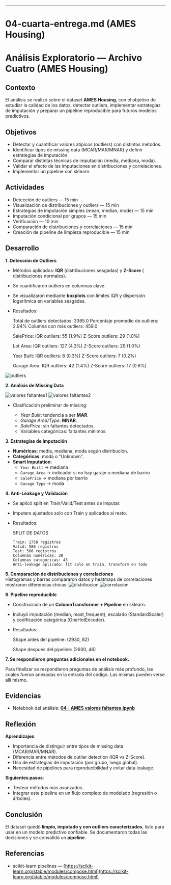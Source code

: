 
---

# 04-cuarta-entrega.md (AMES Housing)


# Análisis Exploratorio — Archivo Cuatro (AMES Housing)

## Contexto

El análisis se realizó sobre el dataset **AMES Housing**, con el objetivo de estudiar la calidad de los datos, detectar outliers, implementar estrategias de imputación y preparar un pipeline reproducible para futuros modelos predictivos.

## Objetivos

* Detectar y cuantificar valores atípicos (outliers) con distintos métodos.  
* Identificar tipos de missing data (MCAR/MAR/MNAR) y definir estrategias de imputación.  
* Comparar distintas técnicas de imputación (media, mediana, moda).  
* Validar el efecto de las imputaciones en distribuciones y correlaciones.  
* Implementar un pipeline con sklearn.

## Actividades

* Detección de outliers — 15 min  
* Visualización de distribuciones y outliers — 15 min  
* Estrategias de imputación simples (mean, median, mode) — 15 min  
* Imputación condicional por grupos — 15 min  
* Verificación — 10 min  
* Comparación de distribuciones y correlaciones — 15 min  
* Creación de pipeline de limpieza reproducible — 15 min  

## Desarrollo

**1\. Detección de Outliers**  
   
   * Métodos aplicados: **IQR** (distribuciones sesgadas) y **Z-Score** ( distribuciones normales).  
   * Se cuantificaron outliers en columnas clave.
   * Se visualizaron mediante **boxplots** con límites IQR y dispersión logarítmica en variables sesgadas.
   * Resultados:  
   
      Total de outliers detectados: 3365.0
      Porcentaje promedio de outliers: 2.94%
      Columna con más outliers: 459.0

      SalePrice:
      IQR outliers: 55 (1.9%)
      Z-Score outliers: 29 (1.0%)

      Lot Area:
      IQR outliers: 127 (4.3%)
      Z-Score outliers: 29 (1.0%)

      Year Built:
      IQR outliers: 8 (0.3%)
      Z-Score outliers: 7 (0.2%)

      Garage Area:
      IQR outliers: 42 (1.4%)
      Z-Score outliers: 17 (0.6%)

![outliers](results/entrega44/outliers_analysis.png) 

**2\. Análisis de Missing Data**  
   
   ![valores faltantes1](results/entrega44/missing_patterns.png)
   ![valores faltantes2](results/entrega44/g1.png)

   * Clasificación preliminar de missing:  

     - *Year Built*: tendencia a ser **MAR**.  
     - *Garage Area/Type*: **MNAR**.  
     - *SalePrice*: sin faltantes detectados.  
     - Variables categóricas: faltantes mínimos.  

**3\. Estrategias de Imputación**  
   
   * **Numéricas**: media, mediana, moda según distribución.  
   * **Categóricas**: moda o “Unknown”.  
   * **Smart Imputation**:  
     - `Year Built` → mediana  
     - `Garage Area` → indicador si no hay garaje o mediana de barrio 
     - `SalePrice` → mediana por barrio  
     - `Garage Type` → moda 

**4\. Anti-Leakage y Validación**  
   
   * Se aplicó split en Train/Valid/Test antes de imputar.  
   * Imputers ajustados solo con Train y aplicados al resto.  

   * Resultados:
  
      SPLIT DE DATOS 

         Train: 1758 registros
         Valid: 586 registros
         Test: 586 registros
         Columnas numéricas: 38
         Columnas categóricas: 43
         Anti-leakage aplicado: fit solo en train, transform en todo

**5\. Comparación de distribuciones y correlaciones**  
   Histogramas y barras compararon datos y heatmaps de correlaciones mostraron diferencias chicas:
   ![distribucion](results/entrega44/distribution_comparison.png) 
   ![correlacion](results/entrega44/correlation_comparison.png)  
  
**6\. Pipeline reproducible**  
   
   * Construcción de un **ColumnTransformer + Pipeline** en sklearn.  
   * Incluyó imputación (median, most_frequent), escalado (StandardScaler) y codificación categórica (OneHotEncoder).  
   * Resultados:

      Shape antes del pipeline: (2930, 82)

      Shape después del pipeline: (2930, 46)

**7\. Se respondieron preguntas adicionales en el notebook.** 
   
   Para finalizar se respondieron preguntas de análisis más profundo, las cuales fueron anexadas en la entrada del código. Las mismas pueden verse allí mismo.


## Evidencias

* Notebook del análisis: **[04 - AMES valores faltantes.ipynb](cuatro.ipynb)**
    
## Reflexión

**Aprendizajes**:  

  - Importancia de distinguir entre tipos de missing data (MCAR/MAR/MNAR).  
  - Diferencia entre métodos de outlier detection (IQR vs Z-Score).  
  - Uso de estrategias de imputación (por grupo, luego global).  
  - Necesidad de pipelines para reproducibilidad y evitar data leakage.  

**Siguientes pasos**:  

  - Testear métodos más avanzados.  
  - Integrar este pipeline en un flujo completo de modelado (regresión o árboles).  

## Conclusión

El dataset quedó **limpio, imputado y con outliers caracterizados**, listo para usar en un modelo predictivo confiable. Se documentaron todas las decisiones y se consolidó un **pipeline**.

## Referencias

* scikit-learn pipelines — [https://scikit-learn.org/stable/modules/compose.html](https://scikit-learn.org/stable/modules/compose.html)  





